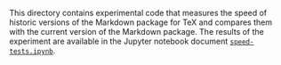 This directory contains experimental code that measures the speed of historic
versions of the Markdown package for TeX and compares them with the current
version of the Markdown package. The results of the experiment are available in
the Jupyter notebook document [`speed-tests.ipynb`][1].

 [1]: speed-tests.ipynb "Measure the speed of the Markdown package across recent releases"
